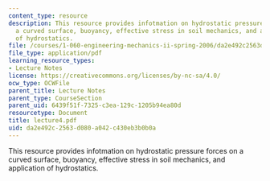 ```yaml
---
content_type: resource
description: This resource provides infotmation on hydrostatic pressure forces on
  a curved surface, buoyancy, effective stress in soil mechanics, and application
  of hydrostatics.
file: /courses/1-060-engineering-mechanics-ii-spring-2006/da2e492c2563d080a042c430eb3b0b0a_lecture4.pdf
file_type: application/pdf
learning_resource_types:
- Lecture Notes
license: https://creativecommons.org/licenses/by-nc-sa/4.0/
ocw_type: OCWFile
parent_title: Lecture Notes
parent_type: CourseSection
parent_uid: 6439f51f-7325-c3ea-129c-1205b94ea80d
resourcetype: Document
title: lecture4.pdf
uid: da2e492c-2563-d080-a042-c430eb3b0b0a
---
```

This resource provides infotmation on hydrostatic pressure forces on a curved surface, buoyancy, effective stress in soil mechanics, and application of hydrostatics.
